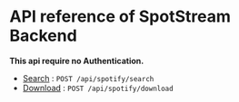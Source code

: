 # API reference of SpotStream Backend

**This api require no Authentication.**

* [Search](./docs/search.md) : `POST /api/spotify/search`
* [Download](./docs/download.md) : `POST /api/spotify/download`